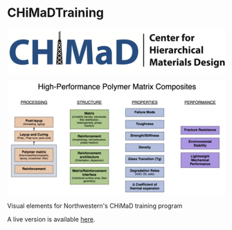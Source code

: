 # CHiMaDTraining

![CHiMaD logo](CHiMaD_Final_wname.png)

![screenshot](CHiMaD_training_screenshot.png)

Visual elements for Northwestern's CHiMaD training program

A live version is available [here](https://ageller.github.io/CHiMaDTraining/).
